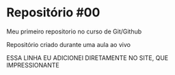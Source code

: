 # Repositório #00
 Meu primeiro repositorio no curso de Git/Github

Repositório criado durante uma aula ao vivo

ESSA LINHA EU ADICIONEI DIRETAMENTE NO SITE, QUE IMPRESSIONANTE
